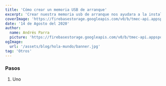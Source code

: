 ```yaml
---
title: 'Cómo crear un memoria USB de arranque'
excerpt: 'Crear nuestra memoria usb de arranque nos ayudara a la instalación de un sistema operativo escogido.'
coverImage: 'https://firebasestorage.googleapis.com/v0/b/tmec-api.appspot.com/o/images%2Fcrear-usb-de-arranque%2Fmemoria-de-arranque.jpg?alt=media&token=7b26f068-370c-4861-a932-54e2e966c875'
date: '14 de Agosto del 2020'
author:
  name: Andrés Parra
  picture: 'https://firebasestorage.googleapis.com/v0/b/tmec-api.appspot.com/o/jmGlZffY_400x400.jpg?alt=media&token=64e638e3-57c1-4d7d-83e0-7ee87a1726fa'
ogImage:
  url: '/assets/blog/hola-mundo/banner.jpg'
tag: 'Otros'
---
```



### Pasos

1. Uno
